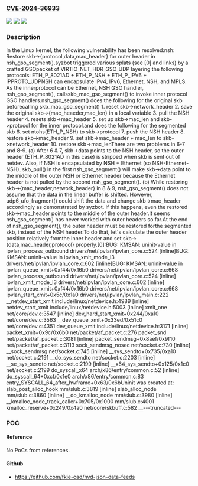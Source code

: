 ### [CVE-2024-36933](https://cve.mitre.org/cgi-bin/cvename.cgi?name=CVE-2024-36933)
![](https://img.shields.io/static/v1?label=Product&message=Linux&color=blue)
![](https://img.shields.io/static/v1?label=Version&message=c411ed854584%3C%20a7c2c3c1caab%20&color=brighgreen)
![](https://img.shields.io/static/v1?label=Vulnerability&message=n%2Fa&color=brighgreen)

### Description

In the Linux kernel, the following vulnerability has been resolved:nsh: Restore skb->{protocol,data,mac_header} for outer header in nsh_gso_segment().syzbot triggered various splats (see [0] and links) by a crafted GSOpacket of VIRTIO_NET_HDR_GSO_UDP layering the following protocols:  ETH_P_8021AD + ETH_P_NSH + ETH_P_IPV6 + IPPROTO_UDPNSH can encapsulate IPv4, IPv6, Ethernet, NSH, and MPLS.  As the innerprotocol can be Ethernet, NSH GSO handler, nsh_gso_segment(), callsskb_mac_gso_segment() to invoke inner protocol GSO handlers.nsh_gso_segment() does the following for the original skb beforecalling skb_mac_gso_segment()  1. reset skb->network_header  2. save the original skb->{mac_heaeder,mac_len} in a local variable  3. pull the NSH header  4. resets skb->mac_header  5. set up skb->mac_len and skb->protocol for the inner protocol.and does the following for the segmented skb  6. set ntohs(ETH_P_NSH) to skb->protocol  7. push the NSH header  8. restore skb->mac_header  9. set skb->mac_header + mac_len to skb->network_header 10. restore skb->mac_lenThere are two problems in 6-7 and 8-9.  (a)  After 6 & 7, skb->data points to the NSH header, so the outer header  (ETH_P_8021AD in this case) is stripped when skb is sent out of netdev.  Also, if NSH is encapsulated by NSH + Ethernet (so NSH-Ethernet-NSH),  skb_pull() in the first nsh_gso_segment() will make skb->data point  to the middle of the outer NSH or Ethernet header because the Ethernet  header is not pulled by the second nsh_gso_segment().  (b)  While restoring skb->{mac_header,network_header} in 8 & 9,  nsh_gso_segment() does not assume that the data in the linear  buffer is shifted.  However, udp6_ufo_fragment() could shift the data and change  skb->mac_header accordingly as demonstrated by syzbot.  If this happens, even the restored skb->mac_header points to  the middle of the outer header.It seems nsh_gso_segment() has never worked with outer headers so far.At the end of nsh_gso_segment(), the outer header must be restored forthe segmented skb, instead of the NSH header.To do that, let's calculate the outer header position relatively fromthe inner header and set skb->{data,mac_header,protocol} properly.[0]:BUG: KMSAN: uninit-value in ipvlan_process_outbound drivers/net/ipvlan/ipvlan_core.c:524 [inline]BUG: KMSAN: uninit-value in ipvlan_xmit_mode_l3 drivers/net/ipvlan/ipvlan_core.c:602 [inline]BUG: KMSAN: uninit-value in ipvlan_queue_xmit+0xf44/0x16b0 drivers/net/ipvlan/ipvlan_core.c:668 ipvlan_process_outbound drivers/net/ipvlan/ipvlan_core.c:524 [inline] ipvlan_xmit_mode_l3 drivers/net/ipvlan/ipvlan_core.c:602 [inline] ipvlan_queue_xmit+0xf44/0x16b0 drivers/net/ipvlan/ipvlan_core.c:668 ipvlan_start_xmit+0x5c/0x1a0 drivers/net/ipvlan/ipvlan_main.c:222 __netdev_start_xmit include/linux/netdevice.h:4989 [inline] netdev_start_xmit include/linux/netdevice.h:5003 [inline] xmit_one net/core/dev.c:3547 [inline] dev_hard_start_xmit+0x244/0xa10 net/core/dev.c:3563 __dev_queue_xmit+0x33ed/0x51c0 net/core/dev.c:4351 dev_queue_xmit include/linux/netdevice.h:3171 [inline] packet_xmit+0x9c/0x6b0 net/packet/af_packet.c:276 packet_snd net/packet/af_packet.c:3081 [inline] packet_sendmsg+0x8aef/0x9f10 net/packet/af_packet.c:3113 sock_sendmsg_nosec net/socket.c:730 [inline] __sock_sendmsg net/socket.c:745 [inline] __sys_sendto+0x735/0xa10 net/socket.c:2191 __do_sys_sendto net/socket.c:2203 [inline] __se_sys_sendto net/socket.c:2199 [inline] __x64_sys_sendto+0x125/0x1c0 net/socket.c:2199 do_syscall_x64 arch/x86/entry/common.c:52 [inline] do_syscall_64+0xcf/0x1e0 arch/x86/entry/common.c:83 entry_SYSCALL_64_after_hwframe+0x63/0x6bUninit was created at: slab_post_alloc_hook mm/slub.c:3819 [inline] slab_alloc_node mm/slub.c:3860 [inline] __do_kmalloc_node mm/slub.c:3980 [inline] __kmalloc_node_track_caller+0x705/0x1000 mm/slub.c:4001 kmalloc_reserve+0x249/0x4a0 net/core/skbuff.c:582 __---truncated---

### POC

#### Reference
No PoCs from references.

#### Github
- https://github.com/fkie-cad/nvd-json-data-feeds

